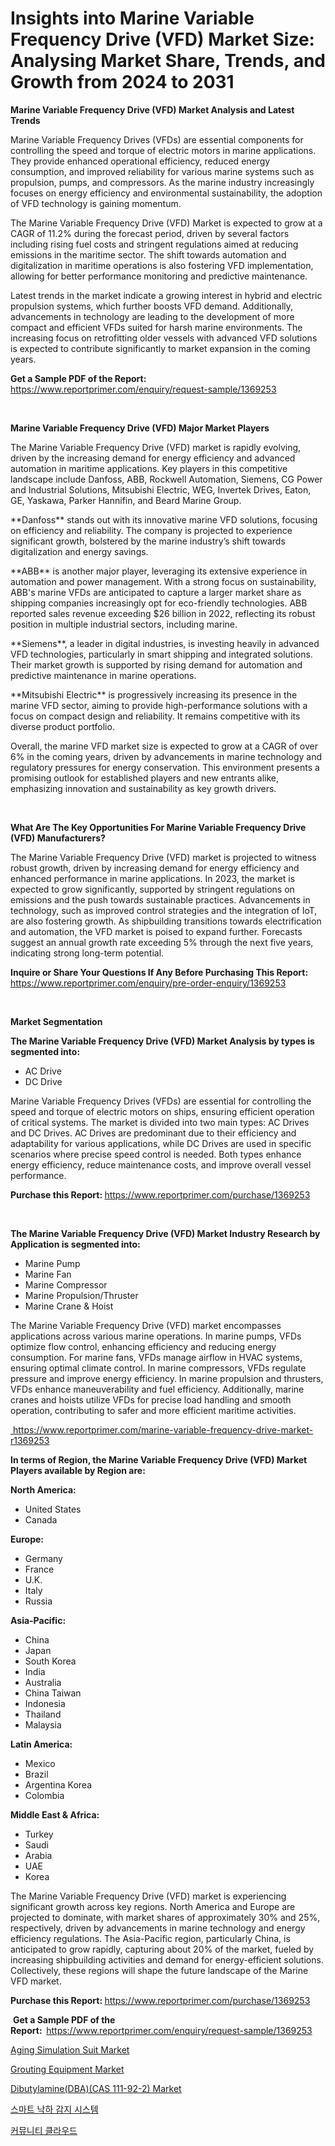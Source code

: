 <p><h1>Insights into Marine Variable Frequency Drive (VFD) Market Size: Analysing Market Share, Trends, and Growth from 2024 to 2031</h1></p><p><strong>Marine Variable Frequency Drive (VFD) Market Analysis and Latest Trends</strong></p>
<p><p>Marine Variable Frequency Drives (VFDs) are essential components for controlling the speed and torque of electric motors in marine applications. They provide enhanced operational efficiency, reduced energy consumption, and improved reliability for various marine systems such as propulsion, pumps, and compressors. As the marine industry increasingly focuses on energy efficiency and environmental sustainability, the adoption of VFD technology is gaining momentum.</p><p>The Marine Variable Frequency Drive (VFD) Market is expected to grow at a CAGR of 11.2% during the forecast period, driven by several factors including rising fuel costs and stringent regulations aimed at reducing emissions in the maritime sector. The shift towards automation and digitalization in maritime operations is also fostering VFD implementation, allowing for better performance monitoring and predictive maintenance.</p><p>Latest trends in the market indicate a growing interest in hybrid and electric propulsion systems, which further boosts VFD demand. Additionally, advancements in technology are leading to the development of more compact and efficient VFDs suited for harsh marine environments. The increasing focus on retrofitting older vessels with advanced VFD solutions is expected to contribute significantly to market expansion in the coming years.</p></p>
<p><strong>Get a Sample PDF of the Report:&nbsp;</strong> <a href="https://www.reportprimer.com/enquiry/request-sample/1369253">https://www.reportprimer.com/enquiry/request-sample/1369253</a></p>
<p>&nbsp;</p>
<p><strong>Marine Variable Frequency Drive (VFD) Major Market Players</strong></p>
<p><p>The Marine Variable Frequency Drive (VFD) market is rapidly evolving, driven by the increasing demand for energy efficiency and advanced automation in maritime applications. Key players in this competitive landscape include Danfoss, ABB, Rockwell Automation, Siemens, CG Power and Industrial Solutions, Mitsubishi Electric, WEG, Invertek Drives, Eaton, GE, Yaskawa, Parker Hannifin, and Beard Marine Group.</p><p>**Danfoss** stands out with its innovative marine VFD solutions, focusing on efficiency and reliability. The company is projected to experience significant growth, bolstered by the marine industry’s shift towards digitalization and energy savings.</p><p>**ABB** is another major player, leveraging its extensive experience in automation and power management. With a strong focus on sustainability, ABB's marine VFDs are anticipated to capture a larger market share as shipping companies increasingly opt for eco-friendly technologies. ABB reported sales revenue exceeding $26 billion in 2022, reflecting its robust position in multiple industrial sectors, including marine.</p><p>**Siemens**, a leader in digital industries, is investing heavily in advanced VFD technologies, particularly in smart shipping and integrated solutions. Their market growth is supported by rising demand for automation and predictive maintenance in marine operations.</p><p>**Mitsubishi Electric** is progressively increasing its presence in the marine VFD sector, aiming to provide high-performance solutions with a focus on compact design and reliability. It remains competitive with its diverse product portfolio.</p><p>Overall, the marine VFD market size is expected to grow at a CAGR of over 6% in the coming years, driven by advancements in marine technology and regulatory pressures for energy conservation. This environment presents a promising outlook for established players and new entrants alike, emphasizing innovation and sustainability as key growth drivers.</p></p>
<p>&nbsp;</p>
<p><strong>What Are The Key Opportunities For Marine Variable Frequency Drive (VFD) Manufacturers?</strong></p>
<p><p>The Marine Variable Frequency Drive (VFD) market is projected to witness robust growth, driven by increasing demand for energy efficiency and enhanced performance in marine applications. In 2023, the market is expected to grow significantly, supported by stringent regulations on emissions and the push towards sustainable practices. Advancements in technology, such as improved control strategies and the integration of IoT, are also fostering growth. As shipbuilding transitions towards electrification and automation, the VFD market is poised to expand further. Forecasts suggest an annual growth rate exceeding 5% through the next five years, indicating strong long-term potential.</p></p>
<p><strong>Inquire or Share Your Questions If Any Before Purchasing This Report:</strong> <a href="https://www.reportprimer.com/enquiry/pre-order-enquiry/1369253">https://www.reportprimer.com/enquiry/pre-order-enquiry/1369253</a></p>
<p>&nbsp;</p>
<p><strong>Market Segmentation</strong></p>
<p><strong>The Marine Variable Frequency Drive (VFD) Market Analysis by types is segmented into:</strong></p>
<p><ul><li>AC Drive</li><li>DC Drive</li></ul></p>
<p><p>Marine Variable Frequency Drives (VFDs) are essential for controlling the speed and torque of electric motors on ships, ensuring efficient operation of critical systems. The market is divided into two main types: AC Drives and DC Drives. AC Drives are predominant due to their efficiency and adaptability for various applications, while DC Drives are used in specific scenarios where precise speed control is needed. Both types enhance energy efficiency, reduce maintenance costs, and improve overall vessel performance.</p></p>
<p><strong>Purchase this Report:&nbsp;</strong><a href="https://www.reportprimer.com/purchase/1369253">https://www.reportprimer.com/purchase/1369253</a></p>
<p>&nbsp;</p>
<p><strong>The Marine Variable Frequency Drive (VFD) Market Industry Research by Application is segmented into:</strong></p>
<p><ul><li>Marine Pump</li><li>Marine Fan</li><li>Marine Compressor</li><li>Marine Propulsion/Thruster</li><li>Marine Crane & Hoist</li></ul></p>
<p><p>The Marine Variable Frequency Drive (VFD) market encompasses applications across various marine operations. In marine pumps, VFDs optimize flow control, enhancing efficiency and reducing energy consumption. For marine fans, VFDs manage airflow in HVAC systems, ensuring optimal climate control. In marine compressors, VFDs regulate pressure and improve energy efficiency. In marine propulsion and thrusters, VFDs enhance maneuverability and fuel efficiency. Additionally, marine cranes and hoists utilize VFDs for precise load handling and smooth operation, contributing to safer and more efficient maritime activities.</p></p>
<p><a href="https://www.reportprimer.com/marine-variable-frequency-drive-market-r1369253">&nbsp;https://www.reportprimer.com/marine-variable-frequency-drive-market-r1369253</a></p>
<p><strong>In terms of Region, the Marine Variable Frequency Drive (VFD) Market Players available by Region are:</strong></p>
<p>
    <p> <strong> North America: </strong>
        <ul>
            <li>United States</li>
            <li>Canada</li>
        </ul>
        </p> 
    <p> <strong> Europe: </strong>
        <ul>
            <li>Germany</li>
            <li>France</li>
            <li>U.K.</li>
            <li>Italy</li>
            <li>Russia</li>
        </ul>
        </p> 
    <p> <strong> Asia-Pacific: </strong>
        <ul>
            <li>China</li>
            <li>Japan</li>
            <li>South Korea</li>
            <li>India</li>
            <li>Australia</li>
            <li>China Taiwan</li>
            <li>Indonesia</li>
            <li>Thailand</li>
            <li>Malaysia</li>
        </ul>
        </p> 
    <p> <strong> Latin America: </strong>
        <ul>
            <li>Mexico</li>
            <li>Brazil</li>
            <li>Argentina Korea</li>
            <li>Colombia</li>
        </ul>
        </p> 
    <p> <strong> Middle East & Africa: </strong>
        <ul>
            <li>Turkey</li>
            <li>Saudi</li>
            <li>Arabia</li>
            <li>UAE</li>
            <li>Korea</li>
        </ul>
    </p>
    </p>
<p><p>The Marine Variable Frequency Drive (VFD) market is experiencing significant growth across key regions. North America and Europe are projected to dominate, with market shares of approximately 30% and 25%, respectively, driven by advancements in marine technology and energy efficiency regulations. The Asia-Pacific region, particularly China, is anticipated to grow rapidly, capturing about 20% of the market, fueled by increasing shipbuilding activities and demand for energy-efficient solutions. Collectively, these regions will shape the future landscape of the Marine VFD market.</p></p>
<p><strong>Purchase this Report: </strong><a href="https://www.reportprimer.com/purchase/1369253">https://www.reportprimer.com/purchase/1369253</a></p>
<p>&nbsp;<strong>Get a Sample PDF of the Report:&nbsp;&nbsp;</strong><a href="https://www.reportprimer.com/enquiry/request-sample/1369253">https://www.reportprimer.com/enquiry/request-sample/1369253</a></p>
<p><strong></strong></p>
<p><p><a href="https://www.linkedin.com/pulse/market-insights-global-aging-simulation-suit-forecast-innovation-c8rxc?trackingId=io6s4WKJSrqHsBSgRRTKqw%3D%3D">Aging Simulation Suit Market</a></p><p><a href="https://www.linkedin.com/pulse/global-grouting-equipment-market-product-type-application-xvt7c?trackingId=mtVnIpgQTsWmpFDVsz2jdg%3D%3D">Grouting Equipment Market</a></p><p><a href="https://issuu.com/reportprime-2/docs/dibutylaminedbacas-111-92-2-market-_0480050627cd4d">Dibutylamine(DBA)(CAS 111-92-2) Market</a></p><p><a href="https://medium.com/@madalyell456456/%EC%8A%A4%EB%A7%88%ED%8A%B8-%EB%82%99%EC%83%81-%EA%B0%90%EC%A7%80-%EC%8B%9C%EC%8A%A4%ED%85%9C-%EC%8B%9C%EC%9E%A5-2024-2031-%EC%82%B0%EC%97%85-%ED%86%B5%EC%B0%B0%EB%A0%A5-%EB%B0%8F-%ED%88%AC%EC%9E%90-%EA%B8%B0%ED%9A%8C-6d2d1eb88f95?postPublishedType=repub">스마트 낙하 감지 시스템</a></p><p><a href="https://medium.com/@madalyell456456/%EA%B8%80%EB%A1%9C%EB%B2%8C-%EC%BB%A4%EB%AE%A4%EB%8B%88%ED%8B%B0-%ED%81%B4%EB%9D%BC%EC%9A%B0%EB%93%9C-%EC%8B%9C%EC%9E%A5%EC%9D%80-2024%EB%85%84%EB%B6%80%ED%84%B0-2031%EB%85%84%EA%B9%8C%EC%A7%80-7-3-%EC%9D%98-%EC%97%B0%ED%8F%89%EA%B7%A0-%EC%84%B1%EC%9E%A5%EB%A5%A0-cagr-%EC%9D%84-%EA%B8%B0%EB%A1%9D%ED%95%A0-%EA%B2%83%EC%9C%BC%EB%A1%9C-%EC%98%88%EC%83%81%EB%90%A9%EB%8B%88%EB%8B%A4-296dfde4e6d1?postPublishedType=repub">커뮤니티 클라우드</a></p></p>